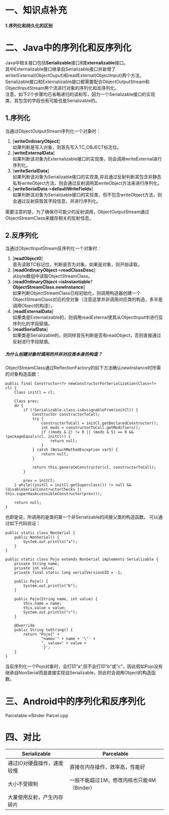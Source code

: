 # 一、知识点补充
#### 1.序列化和持久化的区别
# 二、Java中的序列化和反序列化
Java中相关接口包括**Serializable**接口和**Externalizable**接口。<br>其中Externalizable接口继承自Serializable接口并新增了writerExternal(ObjectOuput)和readExternal(ObjectInput)两个方法。<br>Serializable接口和Externalizable接口都需要配合ObjectOutputStream和ObjectInputStream两个流进行对象的序列化和反序列化。<br>注意，如下2个步骤均已省略递归的读和写，因为一个Serializable接口的实现类，其包含的字段也有可能也是Serializable的。
## 1.序列化
当通过ObjectOutputStream序列化一个对象时：
1. [**writeOrdinaryObject**]<br>如果判断是写入对象，则首先写入TC_OBJECT标志位。
2. [**writeExternalData**]<br>如果判断该对象为Externalizable接口的实现类，则会调用writeExternal进行序列化。
3. [**writeSerialData**]<br>如果判断该对象为Serializable接口的实现类,并且通过反射判断其包含非静态私有writeObject方法，则会通过反射调用其writeObject方法来进行序列化。
4. [**writeSerialData**->**defaultWriteFields**]<br>如果判断该对象为Serializable接口的实现类，但不包含writeObject方法，则会通过反射获取其字段信息，并进行序列化。

需要注意的是，为了确保尽可能少的反射调用，ObjectOutputStream通过ObjectStreamClass来缓存相关的反射信息。
## 2.反序列化
当通过ObjectInputStream反序列化一个对象时：
1. [**readObject0**]<br>首先读取TC标记位，判断是否为对象。如果是对象，则开始读取。
2. [**readOrdinaryObject**->**readClassDesc**]<br>从byte数组中读取ObjectStreamClass。
3. [**readOrdinaryObject**->**isInstantiable**?**ObjectStreamClass.newInstance**] <br>如果判断ObjectStreamClass已经初始化，则调用构造器创建一个ObjectStreamClass对应的空对象（注意这里并非调用对应类的构造，多半是调用Object的构造）。
4. [**readExternalData**]<br>如果类是Externalizable的，则调用readExternal使其从ObjectInput中进行反序列化的字段赋值。
5. [**readSerialData**]<br>如果类是Serializable的，则同样首先判断是否有readObject，否则直接通过反射进行字段赋值。
##### 为什么创建对象时调用的并非对应类本身的构造？
ObjectStreamClass通过ReflectionFactory的如下方法确认newInstance时所需的对象构造函数：
```
public final Constructor<?> newConstructorForSerialization(Class<?> cl) {
    Class initCl = cl;

    Class prev;
    do {
        if (!Serializable.class.isAssignableFrom(initCl)) {
            Constructor constructorToCall;
            try {
                constructorToCall = initCl.getDeclaredConstructor();
                int mods = constructorToCall.getModifiers();
                if ((mods & 2) != 0 || (mods & 5) == 0 && !packageEquals(cl, initCl)) {
                    return null;
                }
            } catch (NoSuchMethodException var5) {
                return null;
            }

            return this.generateConstructor(cl, constructorToCall);
        }

        prev = initCl;
    } while((initCl = initCl.getSuperclass()) != null && (disableSerialConstructorChecks || this.superHasAccessibleConstructor(prev)));

    return null;
}
```
也即是说，所调用的是类的第一个非Serializable的间接父类的构造函数。
可以通过如下代码验证：
```
public static class NonSerial {
    public NonSerial() {
        System.out.println("a");
    }
}

public static class Pojo extends NonSerial implements Serializable {
    private String name;
    private int value;
    private final static long serialVersionUID = -1;

    public Pojo() {
        System.out.println("b");
    }

    public Pojo(String name, int value) {
        this.name = name;
        this.value = value;
        System.out.println("c");
    }

    @Override
    public String toString() {
        return "Pojo{" +
                "name='" + name + '\'' +
                ", value=" + value +
                '}';
    }
}
```
当反序列化一个Pojo对象时，会打印”a“,但不会打印"b"或"c"。因此假如Pojo没有继承自NonSerial而是直接实现自Serializable，则此时会调用Object的构造函数。
# 三、Android中的序列化和反序列化
Parcelable->Binder
Parcel.cpp
# 四、对比

|Serializable|Parcelable|
|------------|----------|
|通过IO对硬盘操作，速度较慢|直接在内存操作，效率高，性能好|
|大小不受限制|一般不能超过1M，修改内核也只能4M（Binder）|
|大量使用反射，产生内存碎片 ||
